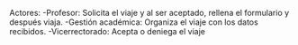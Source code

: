 Actores:
  -Profesor: Solicita el viaje y al ser aceptado, rellena el formulario y después viaja.
	-Gestión académica: Organiza el viaje con los datos recibidos.
	-Vicerrectorado: Acepta o deniega el viaje
